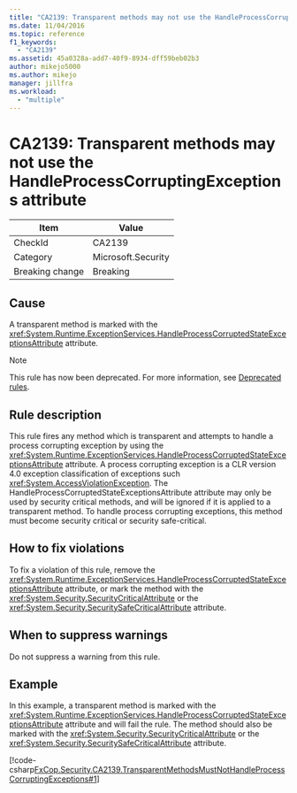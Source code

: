 ```yaml
---
title: "CA2139: Transparent methods may not use the HandleProcessCorruptingExceptions attribute"
ms.date: 11/04/2016
ms.topic: reference
f1_keywords:
  - "CA2139"
ms.assetid: 45a0328a-add7-40f9-8934-dff59beb02b3
author: mikejo5000
ms.author: mikejo
manager: jillfra
ms.workload:
  - "multiple"
---
```

# CA2139: Transparent methods may not use the HandleProcessCorruptingExceptions attribute

|Item|Value|
|-|-|
|CheckId|CA2139|
|Category|Microsoft.Security|
|Breaking change|Breaking|

## Cause
A transparent method is marked with the <xref:System.Runtime.ExceptionServices.HandleProcessCorruptedStateExceptionsAttribute> attribute.

> [!NOTE]
> This rule has now been deprecated. For more information, see [Deprecated rules](fxcop-rule-port-status.md#deprecated-rules).

## Rule description
This rule fires any method which is transparent and attempts to handle a process corrupting exception by using the <xref:System.Runtime.ExceptionServices.HandleProcessCorruptedStateExceptionsAttribute> attribute. A process corrupting exception is a CLR version 4.0 exception classification of exceptions such <xref:System.AccessViolationException>. The HandleProcessCorruptedStateExceptionsAttribute attribute may only be used by security critical methods, and will be ignored if it is applied to a transparent method. To handle process corrupting exceptions, this method must become security critical or security safe-critical.

## How to fix violations
To fix a violation of this rule, remove the <xref:System.Runtime.ExceptionServices.HandleProcessCorruptedStateExceptionsAttribute> attribute, or mark the method with the <xref:System.Security.SecurityCriticalAttribute> or the <xref:System.Security.SecuritySafeCriticalAttribute> attribute.

## When to suppress warnings
Do not suppress a warning from this rule.

## Example
In this example, a transparent method is marked with the <xref:System.Runtime.ExceptionServices.HandleProcessCorruptedStateExceptionsAttribute> attribute and will fail the rule. The method should also be marked with the <xref:System.Security.SecurityCriticalAttribute> or the <xref:System.Security.SecuritySafeCriticalAttribute> attribute.

[!code-csharp[FxCop.Security.CA2139.TransparentMethodsMustNotHandleProcessCorruptingExceptions#1](../code-quality/codesnippet/CSharp/ca2139-transparent-methods-may-not-use-the-handleprocesscorruptingexceptions-attribute_1.cs)]
